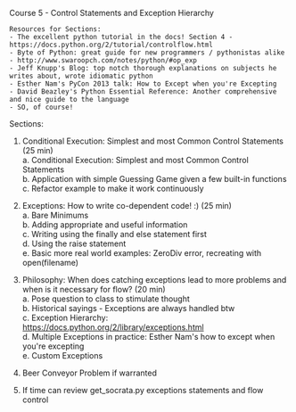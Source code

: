 Course 5 - Control Statements and Exception Hierarchy

    Resources for Sections:
    - The excellent python tutorial in the docs! Section 4 - https://docs.python.org/2/tutorial/controlflow.html
    - Byte of Python: great guide for new programmers / pythonistas alike - http://www.swaroopch.com/notes/python/#op_exp
    - Jeff Knupp's Blog: top notch thorough explanations on subjects he writes about, wrote idiomatic python
    - Esther Nam's PyCon 2013 talk: How to Except when you're Excepting
    - David Beazley's Python Essential Reference: Another comprehensive and nice guide to the language
    - SO, of course!

Sections:

1. Conditional Execution: Simplest and most Common Control Statements  (25 min)    
    a. Conditional Execution: Simplest and most Common Control Statements    
    b. Application with simple Guessing Game given a few built-in functions    
    c. Refactor example to make it work continuously    
    
2. Exceptions: How to write co-dependent code! :) (25 min)    
    a. Bare Minimums    
    b. Adding appropriate and useful information    
    c. Writing using the finally and else statement first    
    d. Using the raise statement    
    e. Basic more real world examples: ZeroDiv error, recreating with open(filename)    
    
3. Philosophy: When does catching exceptions lead to more problems and when is it necessary for flow? (20 min)    
    a. Pose question to class to stimulate thought    
    b. Historical sayings - Exceptions are always handled btw    
    c. Exception Hierarchy: https://docs.python.org/2/library/exceptions.html    
    d. Multiple Exceptions in practice: Esther Nam's how to except when you're excepting    
    e. Custom Exceptions    
    
4. Beer Conveyor Problem if warranted    
    
5. If time can review get_socrata.py exceptions statements and flow control    
    

